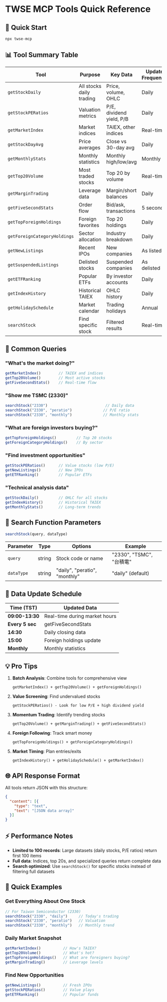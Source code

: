 # TWSE MCP Tools Quick Reference

## 🚀 Quick Start
```bash
npx twse-mcp
```

## 📊 Tool Summary Table

| Tool | Purpose | Key Data | Update Frequency |
|------|---------|----------|------------------|
| `getStockDaily` | All stocks daily trading | Price, volume, OHLC | Daily |
| `getStockPERatios` | Valuation metrics | P/E, dividend yield, P/B | Daily |
| `getMarketIndex` | Market indices | TAIEX, other indices | Real-time |
| `getStockDayAvg` | Price averages | Close vs 30-day avg | Daily |
| `getMonthlyStats` | Monthly statistics | Monthly high/low/avg | Monthly |
| `getTop20Volume` | Most traded stocks | Top 20 by volume | Real-time |
| `getMarginTrading` | Leverage data | Margin/short balances | Daily |
| `getFiveSecondStats` | Order flow | Bid/ask, transactions | 5 seconds |
| `getTopForeignHoldings` | Foreign favorites | Top 20 holdings | Daily |
| `getForeignCategoryHoldings` | Sector allocation | Industry breakdown | Daily |
| `getNewListings` | Recent IPOs | New companies | As listed |
| `getSuspendedListings` | Delisted stocks | Suspended companies | As delisted |
| `getETFRanking` | Popular ETFs | By investor accounts | Daily |
| `getIndexHistory` | Historical TAIEX | OHLC history | Daily |
| `getHolidaySchedule` | Market calendar | Trading holidays | Annual |
| `searchStock` | Find specific stock | Filtered results | Real-time |

## 🎯 Common Queries

### "What's the market doing?"
```javascript
getMarketIndex()        // TAIEX and indices
getTop20Volume()        // Most active stocks
getFiveSecondStats()    // Real-time flow
```

### "Show me TSMC (2330)"
```javascript
searchStock("2330")                          // Daily data
searchStock("2330", "peratio")              // P/E ratio
searchStock("2330", "monthly")              // Monthly stats
```

### "What are foreign investors buying?"
```javascript
getTopForeignHoldings()         // Top 20 stocks
getForeignCategoryHoldings()    // By sector
```

### "Find investment opportunities"
```javascript
getStockPERatios()      // Value stocks (low P/E)
getNewListings()        // New IPOs
getETFRanking()         // Popular ETFs
```

### "Technical analysis data"
```javascript
getStockDaily()         // OHLC for all stocks
getIndexHistory()       // Historical TAIEX
getMonthlyStats()       // Long-term trends
```

## 📝 Search Function Parameters

```javascript
searchStock(query, dataType)
```

| Parameter | Type | Options | Example |
|-----------|------|---------|---------|
| `query` | string | Stock code or name | "2330", "TSMC", "台積電" |
| `dataType` | string | "daily", "peratio", "monthly" | "daily" (default) |

## 🔄 Data Update Schedule

| Time (TST) | Updated Data |
|------------|--------------|
| **09:00-13:30** | Real-time during market hours |
| **Every 5 sec** | getFiveSecondStats |
| **14:30** | Daily closing data |
| **15:00** | Foreign holdings update |
| **Monthly** | Monthly statistics |

## 💡 Pro Tips

1. **Batch Analysis**: Combine tools for comprehensive view
   ```
   getMarketIndex() + getTop20Volume() + getForeignHoldings()
   ```

2. **Value Screening**: Find undervalued stocks
   ```
   getStockPERatios() - Look for low P/E + high dividend yield
   ```

3. **Momentum Trading**: Identify trending stocks
   ```
   getTop20Volume() + getMarginTrading() + getFiveSecondStats()
   ```

4. **Foreign Following**: Track smart money
   ```
   getTopForeignHoldings() + getForeignCategoryHoldings()
   ```

5. **Market Timing**: Plan entries/exits
   ```
   getIndexHistory() + getHolidaySchedule() + getMarketIndex()
   ```

## 🌐 API Response Format

All tools return JSON with this structure:
```json
{
  "content": [{
    "type": "text",
    "text": "[JSON data array]"
  }]
}
```

## ⚡ Performance Notes

- **Limited to 100 records**: Large datasets (daily stocks, P/E ratios) return first 100 items
- **Full data**: Indices, top 20s, and specialized queries return complete data
- **Search optimized**: Use `searchStock()` for specific stocks instead of filtering full datasets

## 🔗 Quick Examples

### Get Everything About One Stock
```javascript
// For Taiwan Semiconductor (2330)
searchStock("2330", "daily")     // Today's trading
searchStock("2330", "peratio")   // Valuation
searchStock("2330", "monthly")   // Monthly trend
```

### Daily Market Snapshot
```javascript
getMarketIndex()          // How's TAIEX?
getTop20Volume()          // What's hot?
getTopForeignHoldings()   // What are foreigners buying?
getMarginTrading()        // Leverage levels
```

### Find New Opportunities
```javascript
getNewListings()          // Fresh IPOs
getStockPERatios()        // Value plays
getETFRanking()           // Popular funds
```